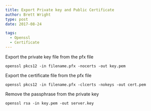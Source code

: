 ```yaml
---
title: Export Private key and Public Certificate
author: Brett Wright
type: post
date: 2017-08-24

tags:
  - Openssl
  - Certificate
---
```


Export the private key file from the pfx file
```
openssl pkcs12 -in filename.pfx -nocerts -out key.pem
```

Export the certificate file from the pfx file
```
openssl pkcs12 -in filename.pfx -clcerts -nokeys -out cert.pem
```

Remove the passphrase from the private key
```
openssl rsa -in key.pem -out server.key
```
